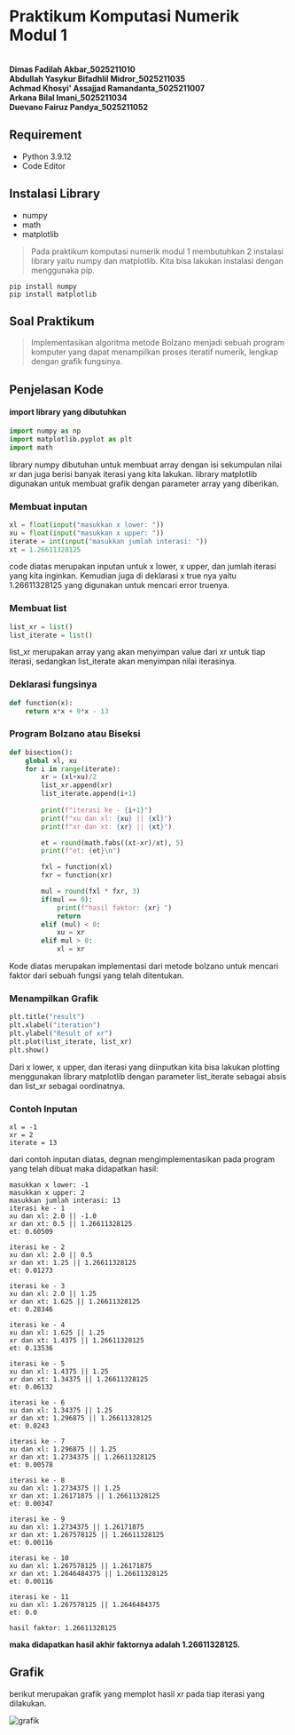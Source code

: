 # Praktikum Komputasi Numerik Modul 1
**<br>Dimas Fadilah Akbar_5025211010**
**<br>Abdullah Yasykur Bifadhlil Midror_5025211035**
**<br>Achmad Khosyi' Assajjad Ramandanta_5025211007**
**<br>Arkana Bilal Imani_5025211034**
**<br>Duevano Fairuz Pandya_5025211052**


## Requirement
- Python 3.9.12
- Code Editor

## Instalasi Library
- numpy
- math
- matplotlib
> Pada praktikum komputasi numerik modul 1 membutuhkan 2 instalasi library yaitu numpy dan matplotlib. Kita bisa lakukan instalasi dengan menggunaka pip.
``` 
pip install numpy
pip install matplotlib
```

## Soal Praktikum
> Implementasikan algoritma metode Bolzano menjadi sebuah program komputer yang dapat
menampilkan proses iteratif numerik, lengkap dengan grafik fungsinya.

## Penjelasan Kode 
#### import library yang dibutuhkan
```py
import numpy as np
import matplotlib.pyplot as plt
import math
```
library numpy dibutuhan untuk membuat array dengan isi sekumpulan nilai xr dan juga berisi banyak iterasi yang kita lakukan. library matplotlib digunakan untuk membuat grafik dengan parameter array yang diberikan.

### Membuat inputan
```py
xl = float(input("masukkan x lower: "))
xu = float(input("masukkan x upper: "))
iterate = int(input("masukkan jumlah interasi: "))
xt = 1.26611328125
```
code diatas merupakan inputan untuk x lower, x upper, dan jumlah iterasi yang kita inginkan. Kemudian juga di deklarasi x true nya yaitu 1.26611328125 yang digunakan untuk mencari error truenya.

### Membuat list
```py
list_xr = list()
list_iterate = list()
```
list_xr merupakan array yang akan menyimpan value dari xr untuk tiap iterasi, sedangkan list_iterate akan menyimpan nilai iterasinya.

### Deklarasi fungsinya
```py
def function(x):
    return x*x + 9*x - 13
```

### Program Bolzano atau Biseksi  
```py
def bisection():
    global xl, xu
    for i in range(iterate):
        xr = (xl+xu)/2
        list_xr.append(xr)
        list_iterate.append(i+1)
        
        print(f"iterasi ke - {i+1}")
        print(f"xu dan xl: {xu} || {xl}")
        print(f"xr dan xt: {xr} || {xt}")

        et = round(math.fabs((xt-xr)/xt), 5)
        print(f"et: {et}\n")

        fxl = function(xl)
        fxr = function(xr)

        mul = round(fxl * fxr, 3)
        if(mul == 0):
            print(f"hasil faktor: {xr} ")
            return
        elif (mul) < 0:
            xu = xr
        elif mul > 0:
            xl = xr
```
Kode diatas merupakan implementasi dari metode bolzano untuk mencari faktor dari sebuah fungsi yang telah ditentukan.

### Menampilkan Grafik
```py
plt.title("result")
plt.xlabel("iteration")
plt.ylabel("Result of xr")
plt.plot(list_iterate, list_xr)
plt.show()
```
Dari x lower, x upper, dan iterasi yang diinputkan kita bisa lakukan plotting menggunakan library matplotlib dengan parameter list_iterate sebagai absis dan list_xr sebagai oordinatnya.

### Contoh Inputan
```
xl = -1
xr = 2
iterate = 13
```
dari contoh inputan diatas, degnan mengimplementasikan pada program yang telah dibuat maka didapatkan hasil:
```
masukkan x lower: -1
masukkan x upper: 2
masukkan jumlah interasi: 13
iterasi ke - 1
xu dan xl: 2.0 || -1.0
xr dan xt: 0.5 || 1.26611328125
et: 0.60509

iterasi ke - 2
xu dan xl: 2.0 || 0.5
xr dan xt: 1.25 || 1.26611328125
et: 0.01273

iterasi ke - 3
xu dan xl: 2.0 || 1.25
xr dan xt: 1.625 || 1.26611328125
et: 0.28346

iterasi ke - 4
xu dan xl: 1.625 || 1.25
xr dan xt: 1.4375 || 1.26611328125
et: 0.13536

iterasi ke - 5
xu dan xl: 1.4375 || 1.25
xr dan xt: 1.34375 || 1.26611328125
et: 0.06132

iterasi ke - 6
xu dan xl: 1.34375 || 1.25
xr dan xt: 1.296875 || 1.26611328125
et: 0.0243

iterasi ke - 7
xu dan xl: 1.296875 || 1.25
xr dan xt: 1.2734375 || 1.26611328125
et: 0.00578

iterasi ke - 8
xu dan xl: 1.2734375 || 1.25
xr dan xt: 1.26171875 || 1.26611328125
et: 0.00347

iterasi ke - 9
xu dan xl: 1.2734375 || 1.26171875
xr dan xt: 1.267578125 || 1.26611328125
et: 0.00116

iterasi ke - 10
xu dan xl: 1.267578125 || 1.26171875
xr dan xt: 1.2646484375 || 1.26611328125
et: 0.00116

iterasi ke - 11
xu dan xl: 1.267578125 || 1.2646484375
et: 0.0

hasil faktor: 1.26611328125
```
**maka didapatkan hasil akhir faktornya adalah 1.26611328125.**

## Grafik 
berikut merupakan grafik yang memplot hasil xr pada tiap iterasi yang dilakukan.

![grafik](Documentation/graph.png)








